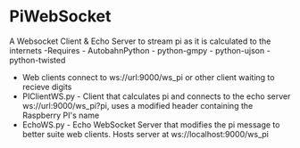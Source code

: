 # PiWebSocket
A Websocket Client & Echo Server to stream pi as it is calculated to the internets
-Requires
    - AutobahnPython
    - python-gmpy
    - python-ujson
    - python-twisted

- Web clients connect to ws://url:9000/ws_pi or other client waiting to recieve digits
- PIClientWS.py - Client that calculates pi and connects to the echo server ws://url:9000/ws_pi?pi,  uses a modified header     containing the Raspberry PI's name 
- EchoWS.py - Echo WebSocket Server that modifies the pi message to better suite web clients.  Hosts server at
   ws://localhost:9000/ws_pi
